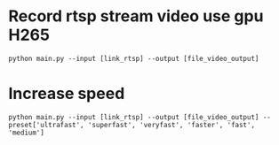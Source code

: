 # Record rtsp stream video use gpu H265
```
python main.py --input [link_rtsp] --output [file_video_output]
```
# Increase speed 
```
python main.py --input [link_rtsp] --output [file_video_output] --preset['ultrafast', 'superfast', 'veryfast', 'faster', 'fast', 'medium']
```
